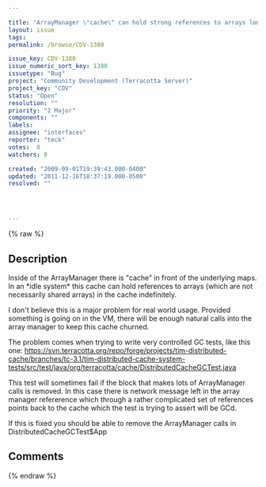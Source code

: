 ```yaml
---

title: "ArrayManager \"cache\" can hold strong references to arrays longer than expected (preventing GC)"
layout: issue
tags: 
permalink: /browse/CDV-1380

issue_key: CDV-1380
issue_numeric_sort_key: 1380
issuetype: "Bug"
project: "Community Development (Terracotta Server)"
project_key: "CDV"
status: "Open"
resolution: ""
priority: "2 Major"
components: ""
labels: 
assignee: "interfaces"
reporter: "teck"
votes:  0
watchers: 0

created: "2009-09-01T19:39:43.000-0400"
updated: "2011-12-16T18:37:19.000-0500"
resolved: ""




---
```


{% raw %}

## Description

<div markdown="1" class="description">

Inside of the ArrayManager there is "cache" in front of the underlying maps. In an \*idle system\* this cache can hold references to arrays (which are not necessarily shared arrays) in the cache indefinitely. 

I don't believe this is a major problem for real world usage. Provided something is going on in the VM, there will be enough natural calls into the array manager to keep this cache churned. 

The problem comes when trying to write very controlled GC tests, like this one:
https://svn.terracotta.org/repo/forge/projects/tim-distributed-cache/branches/tc-3.1/tim-distributed-cache-system-tests/src/test/java/org/terracotta/cache/DistributedCacheGCTest.java

This test will sometimes fail if the block that makes lots of ArrayManager calls is removed. In this case there is network message left in the array manager refererence which through a rather complicated set of references points back to the cache which the test is trying to assert will be GCd. 

If this is fixed you should be able to remove the ArrayManager calls in DistributedCacheGCTest$App





</div>

## Comments



{% endraw %}
